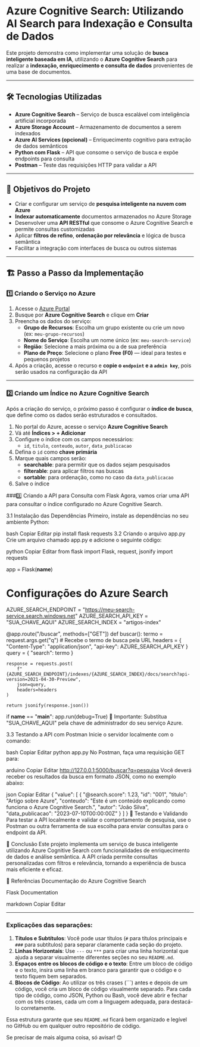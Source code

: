 # Azure Cognitive Search: Utilizando AI Search para Indexação e Consulta de Dados

Este projeto demonstra como implementar uma solução de **busca inteligente baseada em IA**, utilizando o **Azure Cognitive Search** para realizar a **indexação, enriquecimento e consulta de dados** provenientes de uma base de documentos.

---

## 🛠️ Tecnologias Utilizadas

- **Azure Cognitive Search** – Serviço de busca escalável com inteligência artificial incorporada
- **Azure Storage Account** – Armazenamento de documentos a serem indexados
- **Azure AI Services (opcional)** – Enriquecimento cognitivo para extração de dados semânticos
- **Python com Flask** – API que consome o serviço de busca e expõe endpoints para consulta
- **Postman** – Teste das requisições HTTP para validar a API

---

## 🎯 Objetivos do Projeto

- Criar e configurar um serviço de **pesquisa inteligente na nuvem com Azure**
- **Indexar automaticamente** documentos armazenados no Azure Storage
- Desenvolver uma **API RESTful** que consome o Azure Cognitive Search e permite consultas customizadas
- Aplicar **filtros de refino**, **ordenação por relevância** e lógica de busca semântica
- Facilitar a integração com interfaces de busca ou outros sistemas

---

## 🏗️ Passo a Passo da Implementação

### 1️⃣ Criando o Serviço no Azure

1. Acesse o [Azure Portal](https://portal.azure.com/)
2. Busque por **Azure Cognitive Search** e clique em **Criar**
3. Preencha os dados do serviço:
   - **Grupo de Recursos**: Escolha um grupo existente ou crie um novo (ex: `meu-grupo-recursos`)
   - **Nome do Serviço**: Escolha um nome único (ex: `meu-search-service`)
   - **Região**: Selecione a mais próxima ou a de sua preferência
   - **Plano de Preço**: Selecione o plano **Free (F0)** — ideal para testes e pequenos projetos
4. Após a criação, acesse o recurso e **copie o `endpoint` e a `admin key`**, pois serão usados na configuração da API

---

### 2️⃣ Criando um Índice no Azure Cognitive Search

Após a criação do serviço, o próximo passo é configurar o **índice de busca**, que define como os dados serão estruturados e consultados.

1. No portal do Azure, acesse o serviço **Azure Cognitive Search**
2. Vá até **Índices > + Adicionar**
3. Configure o índice com os campos necessários:
   - `id`, `titulo`, `conteudo`, `autor`, `data_publicacao`
4. Defina o `id` como **chave primária**
5. Marque quais campos serão:
   - **searchable**: para permitir que os dados sejam pesquisados
   - **filterable**: para aplicar filtros nas buscas
   - **sortable**: para ordenação, como no caso da `data_publicacao`
6. Salve o índice

###3️⃣ Criando a API para Consulta com Flask
Agora, vamos criar uma API para consultar o índice configurado no Azure Cognitive Search.

3.1 Instalação das Dependências
Primeiro, instale as dependências no seu ambiente Python:

bash
Copiar
Editar
pip install flask requests
3.2 Criando o arquivo app.py
Crie um arquivo chamado app.py e adicione o seguinte código:

python
Copiar
Editar
from flask import Flask, request, jsonify
import requests

app = Flask(__name__)

# Configurações do Azure Search
AZURE_SEARCH_ENDPOINT = "https://meu-search-service.search.windows.net"
AZURE_SEARCH_API_KEY = "SUA_CHAVE_AQUI"
AZURE_SEARCH_INDEX = "artigos-index"

@app.route("/buscar", methods=["GET"])
def buscar():
    termo = request.args.get("q")  # Recebe o termo de busca pela URL
    headers = {
        "Content-Type": "application/json",
        "api-key": AZURE_SEARCH_API_KEY
    }
    query = {
        "search": termo
    }

    response = requests.post(
        f"{AZURE_SEARCH_ENDPOINT}/indexes/{AZURE_SEARCH_INDEX}/docs/search?api-version=2021-04-30-Preview",
        json=query,
        headers=headers
    )

    return jsonify(response.json())

if __name__ == "__main__":
    app.run(debug=True)
🔑 Importante: Substitua "SUA_CHAVE_AQUI" pela chave de administrador do seu serviço Azure.

3.3 Testando a API com Postman
Inicie o servidor localmente com o comando:

bash
Copiar
Editar
python app.py
No Postman, faça uma requisição GET para:

arduino
Copiar
Editar
http://127.0.0.1:5000/buscar?q=pesquisa
Você deverá receber os resultados da busca em formato JSON, como no exemplo abaixo:

json
Copiar
Editar
{
  "value": [
    {
      "@search.score": 1.23,
      "id": "001",
      "titulo": "Artigo sobre Azure",
      "conteudo": "Este é um conteúdo explicando como funciona o Azure Cognitive Search.",
      "autor": "João Silva",
      "data_publicacao": "2023-07-10T00:00:00Z"
    }
  ]
}
📅 Testando e Validando
Para testar a API localmente e validar o comportamento de pesquisa, use o Postman ou outra ferramenta de sua escolha para enviar consultas para o endpoint da API.

🌟 Conclusão
Este projeto implementa um serviço de busca inteligente utilizando Azure Cognitive Search com funcionalidades de enriquecimento de dados e análise semântica. A API criada permite consultas personalizadas com filtros e relevância, tornando a experiência de busca mais eficiente e eficaz.

📝 Referências
Documentação do Azure Cognitive Search

Flask Documentation

markdown
Copiar
Editar

---

### Explicações das separações:

1. **Títulos e Subtítulos**: Você pode usar títulos (`#` para títulos principais e `###` para subtítulos) para separar claramente cada seção do projeto.
2. **Linhas Horizontais**: Use `---` ou `***` para criar uma linha horizontal que ajuda a separar visualmente diferentes seções no seu `README.md`.
3. **Espaços entre os blocos de código e o texto**: Entre um bloco de código e o texto, insira uma linha em branco para garantir que o código e o texto fiquem bem separados.
4. **Blocos de Código**: Ao utilizar os três crases (\`\`\`) antes e depois de um código, você cria um bloco de código visualmente separado. Para cada tipo de código, como JSON, Python ou Bash, você deve abrir e fechar com os três crases, cada um com a linguagem adequada, para destacá-lo corretamente.

Essa estrutura garante que seu `README.md` ficará bem organizado e legível no GitHub ou em qualquer outro repositório de código.

Se precisar de mais alguma coisa, só avisar! 😊
